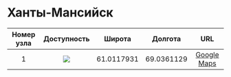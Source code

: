 # Ханты-Мансийск

| Номер узла | Доступность | Широта  | Долгота | URL
|:---------:|:------------:|:---------:|:---------:|:---:|
| 1         | ![](https://img.shields.io/badge/статус-доступен-success.svg)            | 61.0117931 | 69.0361129 | [Google Maps](https://www.google.com/maps/place/ул.+Рознина,+153,+Ханты-Мансийск,+Ханты-Мансийский+автономный+округ,+628011/@61.0123287,69.0312099,17z/data=!3m1!4b1!4m13!1m7!3m6!1s0x439e64c6048a502b:0x45ac117679c946a2!2z0KXQsNC90YLRiy3QnNCw0L3RgdC40LnRgdC6LCDQpdCw0L3RgtGLLdCc0LDQvdGB0LjQudGB0LrQuNC5INCw0LLRgtC-0L3QvtC80L3Ri9C5INC-0LrRgNGD0LM!3b1!8m2!3d61.0090919!4d69.0374596!3m4!1s0x439e7b2eb70da997:0xa72f39c601783002!8m2!3d61.0123265!4d69.0331043)
